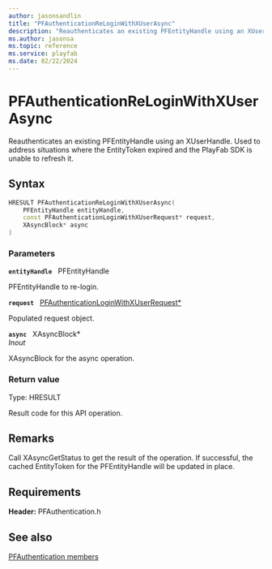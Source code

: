```yaml
---
author: jasonsandlin
title: "PFAuthenticationReLoginWithXUserAsync"
description: "Reauthenticates an existing PFEntityHandle using an XUserHandle. Used to address situations where the EntityToken expired and the PlayFab SDK is unable to refresh it."
ms.author: jasonsa
ms.topic: reference
ms.service: playfab
ms.date: 02/22/2024
---
```


# PFAuthenticationReLoginWithXUserAsync  

Reauthenticates an existing PFEntityHandle using an XUserHandle. Used to address situations where the EntityToken expired and the PlayFab SDK is unable to refresh it.  

## Syntax  
  
```cpp
HRESULT PFAuthenticationReLoginWithXUserAsync(  
    PFEntityHandle entityHandle,  
    const PFAuthenticationLoginWithXUserRequest* request,  
    XAsyncBlock* async  
)  
```  
  
### Parameters  
  
**`entityHandle`** &nbsp; PFEntityHandle  
  
PFEntityHandle to re-login.  
  
**`request`** &nbsp; [PFAuthenticationLoginWithXUserRequest*](../../pfauthenticationtypes/structs/pfauthenticationloginwithxuserrequest.md)  
  
Populated request object.  
  
**`async`** &nbsp; XAsyncBlock*  
*_Inout_*  
  
XAsyncBlock for the async operation.  
  
  
### Return value
Type: HRESULT
  
Result code for this API operation.
  
## Remarks  
  
Call XAsyncGetStatus to get the result of the operation. If successful, the cached EntityToken for the PFEntityHandle will be updated in place.
  
## Requirements  
  
**Header:** PFAuthentication.h
  
## See also  
[PFAuthentication members](../pfauthentication_members.md)  

  
  
